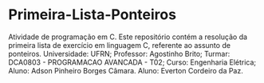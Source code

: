 # Primeira-Lista-Ponteiros
Atividade de programação em C.
Este repositório contém a resolução da primeira lista de exercício em linguagem C,
referente ao assunto de ponteiros.
Universidade: UFRN;
Professor: Agostinho Brito;
Turmar: DCA0803 - PROGRAMACAO AVANCADA - T02;
Curso: Engenharia Elétrica;
Aluno: Adson Pinheiro Borges Câmara.
Aluno: Everton Cordeiro da Paz.
